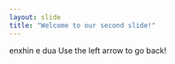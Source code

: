 ```yaml
---
layout: slide
title: "Welcome to our second slide!"
---
```

enxhin e dua
Use the left arrow to go back!
